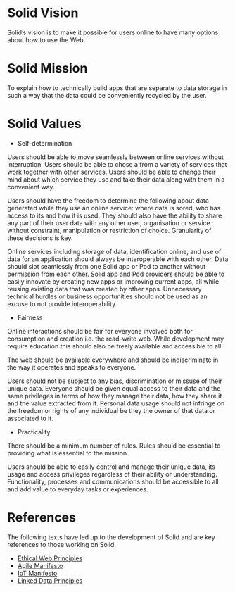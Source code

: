 # Solid Vision 

Solid’s vision is to make it possible for users online to have many options about how to use the Web. 

# Solid Mission 

To explain how to technically build apps that are separate to data storage in such a way that the data could be conveniently recycled by the user. 

# Solid Values 

* Self-determination

Users should be able to move seamlessly between online services without interruption. Users should be able to chose a from a variety of services that work together with other services. Users should be able to change their mind about which service they use and take their data along with them in a convenient way.  

Users should have the freedom to determine the following about data generated while they use an online service: where data is sored, who has access to its and how it is used. They should also have the ability to share any part of their user data with any other user, organisation or service without constraint, manipulation or restriction of choice. Granularity of these decisions is key.

Online services including storage of data, identification online, and use of data for an application should always be interoperable with each other. Data should slot seamlessly from one Solid app or Pod to another without permission from each other. Solid app and Pod providers should be able to easily innovate by creating new apps or improving current apps, all while reusing existing data that was created by other apps. Unnecessary technical hurdles or business opportunities should not be used as an excuse to not provide interoperability.

* Fairness

Online interactions should be fair for everyone involved both for consumption and creation i.e. the read-write web. While development may require education this should also be freely available and accessible to all.

The web should be available everywhere and should be indiscriminate in the way it operates and speaks to everyone. 

Users should not be subject to any bias, discrimination or missuse of their unique data. Everyone should be given equal access to their data and the same privileges in terms of how they manage their data, how they share it and the value extracted from it. Personal data usage should not infringe on the freedom or rights of any individual be they the owner of that data or associated to it. 

* Practicality 

There should be a minimum number of rules. Rules should be essential to providing what is essential to the mission. 

Users should be able to easily control and manage their unique data, its usage and access privileges regardless of their ability or understanding. Functionality, processes and communications should be accessible to all and add value to everyday tasks or experiences. 

# References 
The following texts have led up to the development of Solid and are key references to those working on Solid. 

* [Ethical Web Principles](https://www.w3.org/2001/tag/doc/ethical-web-principles/)
* [Agile Manifesto](https://agilemanifesto.org/)
* [IoT Manifesto](https://www.iotmanifesto.com)
* [Linked Data Principles](https://www.futurelearn.com/courses/linked-data/0/steps/16087)
